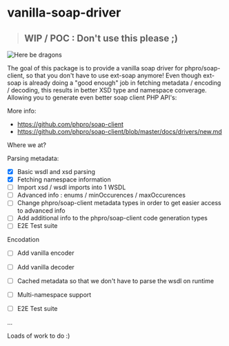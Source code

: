 # vanilla-soap-driver

> ## WIP / POC : Don't use this please ;)


![Here be dragons](https://media.giphy.com/media/Zb0asRm15HqCbgShD4/giphy.gif)


The goal of this package is to provide a vanilla soap driver for phpro/soap-client, so that you don't have to use ext-soap anymore!
Even though ext-soap is already doing a "good enough" job in fetching metadata / encoding / decoding, this results in better XSD type and namespace converage.
Allowing you to generate even better soap client PHP API's:

More info:
 - https://github.com/phpro/soap-client
 - https://github.com/phpro/soap-client/blob/master/docs/drivers/new.md
 
 
 Where we at?
 
 Parsing metadata:
 
 - [X] Basic wsdl and xsd parsing
 - [X] Fetching namespace information
 - [ ] Import xsd / wsdl imports into 1 WSDL
 - [ ] Advanced info : enums / minOccurences / maxOccurences
 - [ ] Change phpro/soap-client metadata types in order to get easier access to advanced info
 - [ ] Add additional info to the phpro/soap-client code generation types
 - [ ] E2E Test suite
 
Encodation

 - [ ] Add vanilla encoder
 - [ ] Add vanilla decoder
 - [ ] Cached metadata so that we don't have to parse the wsdl on runtime
 - [ ] Multi-namespace support
 - [ ] E2E Test suite


...


Loads of work to do :)
